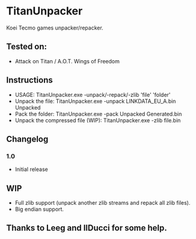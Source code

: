 # TitanUnpacker
Koei Tecmo games unpacker/repacker.
## Tested on:
* Attack on Titan / A.O.T. Wings of Freedom
## Instructions
* USAGE: TitanUnpacker.exe -unpack/-repack/-zlib 'file' 'folder'
* Unpack the file: TitanUnpacker.exe -unpack LINKDATA_EU_A.bin Unpacked
* Pack the folder: TitanUnpacker.exe -pack Unpacked Generated.bin
* Unpack the compressed file (WIP): TitanUnpacker.exe -zlib file.bin
## Changelog
### 1.0
* Initial release
## WIP
* Full zlib support (unpack another zlib streams and repack all zlib files).
* Big endian support.
## Thanks to Leeg and IlDucci for some help.